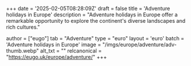 +++
date = '2025-02-05T08:28:09Z'
draft = false
title = 'Adventure holidays in Europe'
description = "Adventure holidays in Europe offer a remarkable opportunity to explore the continent's diverse landscapes and rich cultures."

author = ["eugo"]
tab = "Adventure"
type = "euro"
layout = 'euro'
batch = 'Adventure holidays in Europe'
image = "/imgs/europe/adventure/adv-thumb.webp"
alt_txt = ""
relcanonical = "https://eugo.uk/europe/adventure/"
+++